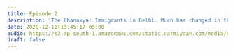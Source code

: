 ```yaml
---
title: Episode 2
description: 'The Chanakya: Immigrants in Delhi. Much has changed in the city, and them.'
date: 2020-12-10T13:45:17-05:00
audio: https://s3.ap-south-1.amazonaws.com/static.darmiyaan.com/media/darmiyaan-episode-2.mp3
draft: false
---
```

